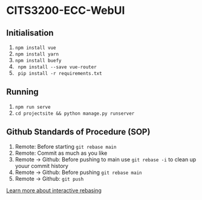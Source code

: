 # CITS3200-ECC-WebUI

<h2>Initialisation</h2>
<ol>
  <li><code>npm install vue</code></li>
  <li><code>npm install yarn</code></li>
  <li><code>npm install buefy</code></li>
  <li><code> npm install --save vue-router</code></li>
  <li><code> pip install -r requirements.txt</code></li>
</ol>


<h2>Running</h2>
<ol>
  <li><code>npm run serve</code></li>
  <li><code>cd projectsite && python manage.py runserver</code></li>
</ol>

<h2>Github Standards of Procedure (SOP)</h2>
<ol>
  <li>Remote: Before starting <code>git rebase main</code></li>
  <li>Remote: Commit as much as you like</li>
  <li>Remote -> Github: Before pushing to main use <code>git rebase -i</code> to clean up youur commit history</li>
  <li>Remote -> Github: Before pushing <code>git rebase main</code></li>
  <li>Remote -> Github: <code>git push</code></li>
</ol>
<p><a href="https://thoughtbot.com/blog/git-interactive-rebase-squash-amend-rewriting-history">Learn more about interactive rebasing</a></p>
